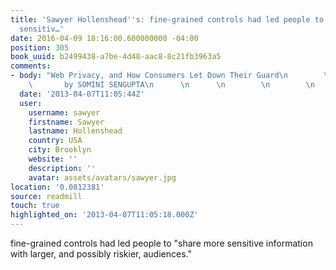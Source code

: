 ```yaml
---
title: 'Sawyer Hollenshead''s: fine-grained controls had led people to "share more
  sensitiv…'
date: 2016-04-09 18:16:00.600000000 -04:00
position: 305
book_uuid: b2499438-a7be-4d48-aac8-8c21fb3963a5
comments:
- body: "Web Privacy, and How Consumers Let Down Their Guard\n        \n      \n      \n
    \       by SOMINI SENGUPTA\n      \n      \n        \n        \n          nytimes.com"
  date: '2013-04-07T11:05:44Z'
  user:
    username: sawyer
    firstname: Sawyer
    lastname: Hollenshead
    country: USA
    city: Brooklyn
    website: ''
    description: ''
    avatar: assets/avatars/sawyer.jpg
location: '0.0812381'
source: readmill
touch: true
highlighted_on: '2013-04-07T11:05:18.000Z'
---
```


fine-grained controls had led people to "share more sensitive information with larger, and possibly riskier, audiences."